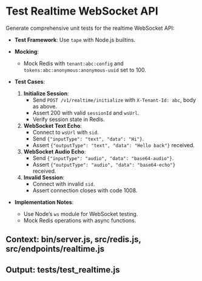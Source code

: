 # Test Realtime WebSocket API

Generate comprehensive unit tests for the realtime WebSocket API:

- **Test Framework**: Use `tape` with Node.js builtins.
- **Mocking**:
  - Mock Redis with `tenant:abc:config` and `tokens:abc:anonymous:anonymous-uuid` set to 100.
- **Test Cases**:
  1. **Initialize Session**:
     - Send `POST /v1/realtime/initialize` with `X-Tenant-Id: abc`, body as above.
     - Assert 200 with valid `sessionId` and `wsUrl`.
     - Verify session state in Redis.
  2. **WebSocket Text Echo**:
     - Connect to `wsUrl` with `sid`.
     - Send `{"inputType": "text", "data": "Hi"}`.
     - Assert `{"outputType": "text", "data": "Hello back"}` received.
  3. **WebSocket Audio Echo**:
     - Send `{"inputType": "audio", "data": "base64-audio"}`.
     - Assert `{"outputType": "audio", "data": "base64-echo"}` received.
  4. **Invalid Session**:
     - Connect with invalid `sid`.
     - Assert connection closes with code 1008.

- **Implementation Notes**:
  - Use Node’s `ws` module for WebSocket testing.
  - Mock Redis operations with async functions.

## Context: bin/server.js, src/redis.js, src/endpoints/realtime.js
## Output: tests/test_realtime.js
